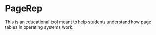 # PageRep

This is an educational tool meant to help students understand how page tables in operating systems work.
